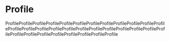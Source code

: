 # Profile
ProfileProfileProfileProfileProfileProfileProfileProfileProfileProfileProfileProfileProfileProfileProfileProfileProfileProfileProfileProfileProfileProfileProfileProfileProfileProfileProfileProfileProfileProfileProfileProfile
